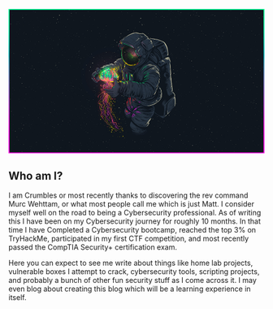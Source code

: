 ![Astronaut Jellyfish](docs/assets/images/AstronautJellyfish.png)

## Who am I?

I am Crumbles or most recently thanks to discovering the rev command Murc Wehttam, or what most people call me which is just Matt. I consider myself well on the road to being a Cybersecurity professional. As of writing this I have been on my Cybersecurity journey for roughly 10 months. In that time I have Completed a Cybersecurity bootcamp, reached the top 3% on TryHackMe, participated in my first CTF competition, and most recently passed the CompTIA Security+ certification exam. 

Here you can expect to see me write about things like home lab projects, vulnerable boxes I attempt to crack, cybersecurity tools, scripting projects, and probably a bunch of other fun security stuff as I come across it. I may even blog about creating this blog which will be a learning experience in itself. 

